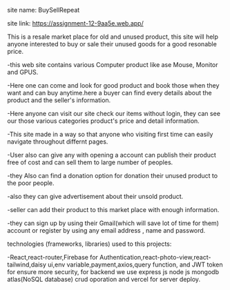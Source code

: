 site name: BuySellRepeat

site link: https://assignment-12-9aa5e.web.app/

This is a resale market place for old and unused product, this site will help anyone interested to buy or sale their unused goods for a good resonable price.

-this web site contains various Computer product like ase Mouse, Monitor and GPUS.

-Here one can come and look for good product and book those when they want and can buy anytime.here a buyer can find every details about the product and the seller's information.

-Here anyone can visit our site check our items without login, they can see our those various categories product's price and detail information.

-This site made in a way so that anyone who visiting first time can easily navigate throughout differnt pages.

-User also can give any with opening a account can publish their product free of cost and can sell them to large number of peoples.

-they Also can find a donation option for donation their unused product to the poor people.

-also they can give advertisement about their unsold product.

-seller can add their product to this market place with enough information.

-they can sign up by using their Gmail(which will save lot of time for them) account or register by using any email address , name and password.

technologies (frameworks, libraries) used to this projects:

-React,react-router,Firebase for Authentication,react-photo-view,react-tailwind,daisy ui,env variable,payment,axios,query function, and JWT token for ensure more security, for backend we use express js node js mongodb atlas(NoSQL database) crud oporation and vercel for server deploy.
